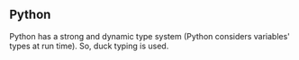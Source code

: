 
## Python

Python has a strong and dynamic type system (Python considers variables' types at run time). So, duck typing is used.
